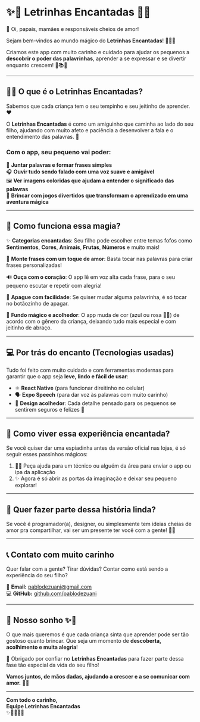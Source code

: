 # ✨🌸 Letrinhas Encantadas 💖🦋

👋 Oi, papais, mamães e responsáveis cheios de amor!  

Sejam bem-vindos ao mundo mágico do **Letrinhas Encantadas**! 🎨🌈✨  

Criamos este app com muito carinho e cuidado para ajudar os pequenos a **descobrir o poder das palavrinhas**, aprender a se expressar e se divertir enquanto crescem! 🌱📚💬  

---

## 🧚‍♀️ O que é o Letrinhas Encantadas?

Sabemos que cada criança tem o seu tempinho e seu jeitinho de aprender. ❤️  

O **Letrinhas Encantadas** é como um amiguinho que caminha ao lado do seu filho, ajudando com muito afeto e paciência a desenvolver a fala e o entendimento das palavras. 🌷  

### Com o app, seu pequeno vai poder:  

🌼 **Juntar palavras e formar frases simples**  
🎧 **Ouvir tudo sendo falado com uma voz suave e amigável**  
🖼️ **Ver imagens coloridas que ajudam a entender o significado das palavras**  
🎲 **Brincar com jogos divertidos que transformam o aprendizado em uma aventura mágica**  

---

## 🎈 Como funciona essa magia?

✨ **Categorias encantadas**: Seu filho pode escolher entre temas fofos como **Sentimentos**, **Cores**, **Animais**, **Frutas**, **Números** e muito mais!  

💬 **Monte frases com um toque de amor**: Basta tocar nas palavras para criar frases personalizadas!  

🔊 **Ouça com o coração**: O app lê em voz alta cada frase, para o seu pequeno escutar e repetir com alegria!  

🧹 **Apague com facilidade**: Se quiser mudar alguma palavrinha, é só tocar no botãozinho de apagar.  

🎨 **Fundo mágico e acolhedor**: O app muda de cor (azul ou rosa 💙💖) de acordo com o gênero da criança, deixando tudo mais especial e com jeitinho de abraço.  

---

## 💻 Por trás do encanto (Tecnologias usadas)

Tudo foi feito com muito cuidado e com ferramentas modernas para garantir que o app seja **leve, lindo e fácil de usar**:  

- ⚛️ **React Native** (para funcionar direitinho no celular)  
- 🗣️ **Expo Speech** (para dar voz às palavras com muito carinho)  
- 🎀 **Design acolhedor**: Cada detalhe pensado para os pequenos se sentirem seguros e felizes 🌟  

---

## 🚀 Como viver essa experiência encantada?

Se você quiser dar uma espiadinha antes da versão oficial nas lojas, é só seguir esses passinhos mágicos:  

1. 🧑‍💻 Peça ajuda para um técnico ou alguém da área para enviar o app ou ipa da aplicação 
2. ✨ Agora é só abrir as portas da imaginação e deixar seu pequeno explorar!  

---

## 💌 Quer fazer parte dessa história linda?

Se você é programador(a), designer, ou simplesmente tem ideias cheias de amor pra compartilhar, vai ser um presente ter você com a gente! 🎁🌷  

---

## 📞 Contato com muito carinho

Quer falar com a gente? Tirar dúvidas? Contar como está sendo a experiência do seu filho?  

📧 **Email:** pablodezuani@gmail.com  
💻 **GitHub:** [github.com/pablodezuani](https://github.com/pablodezuani)  

---

## 🌟 Nosso sonho ✨💛

O que mais queremos é que cada criança sinta que aprender pode ser tão gostoso quanto brincar. Que seja um momento de **descoberta, acolhimento e muita alegria**!  

🥰 Obrigado por confiar no **Letrinhas Encantadas** para fazer parte dessa fase tão especial da vida do seu filho!  

**Vamos juntos, de mãos dadas, ajudando a crescer e a se comunicar com amor.** 🌱💕  

---

**Com todo o carinho,  
Equipe Letrinhas Encantadas**  
✨📖🌷🦋🌈
